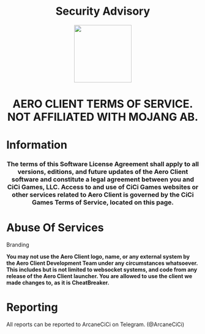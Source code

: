 <h1 align="center">Security Advisory</h1>

<p align="center">
    <img src="https://i.imgur.com/e4Au1VM.png" width="150" height="150"/>
    <h1 align="center">AERO CLIENT TERMS OF SERVICE. NOT AFFILIATED WITH MOJANG AB.</h1>
</p>

# Information

<h3 align="center">The terms of this Software License Agreement shall apply to all versions, editions, and future updates of the Aero Client software and constitute a legal agreement between you and CiCi Games, LLC. Access to and use of CiCi Games websites or other services related to Aero Client is governed by the CiCi Games Terms of Service, located on this page.</h3>

# Abuse Of Services

<p style="font-weight: bolder>Any attempt to abuse services on Aero Client such as the friends list, cosmetics system, or anything related to the launcher will result in a termination of</p>

# Branding

<p style="font-weight: bold">You may not use the Aero Client logo, name, or any external system by the Aero Client Development Team under any circumstances whatsoever. This includes but is not limited to websocket systems, and code from any release of the Aero Client launcher. You are allowed to use the client we made changes to, as it is CheatBreaker.</p>

# Reporting 
All reports can be reported to ArcaneCiCi on Telegram. (@ArcaneCiCi)
